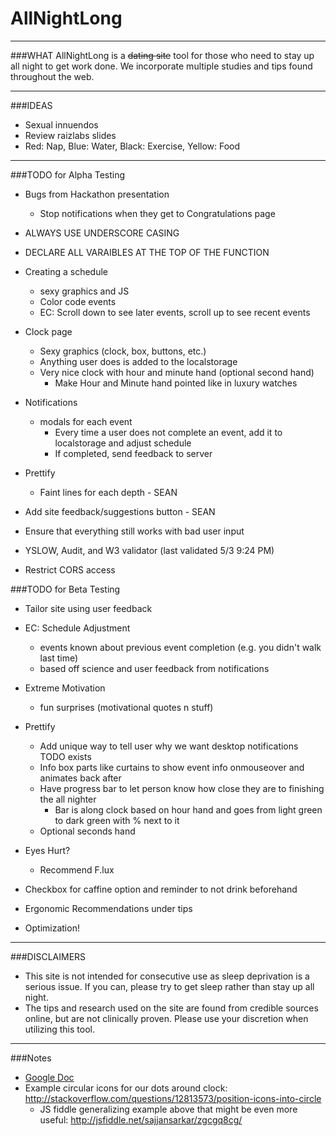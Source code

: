 # AllNightLong
_____________________________________________________________________________________
###WHAT
AllNightLong is a ~~dating site~~ tool for those who need to stay up all night 
to get work done. We incorporate multiple studies and tips found throughout the web. 
_____________________________________________________________________________________
###IDEAS
* Sexual innuendos
* Review raizlabs slides
* Red: Nap, Blue: Water, Black: Exercise, Yellow: Food
_____________________________________________________________________________________

###TODO for Alpha Testing

* Bugs from Hackathon presentation
  * Stop notifications when they get to Congratulations page

* ALWAYS USE UNDERSCORE CASING
* DECLARE ALL VARAIBLES AT THE TOP OF THE FUNCTION

* Creating a schedule
  * sexy graphics and JS
  * Color code events
  * EC: Scroll down to see later events, scroll up to see recent events

* Clock page
  * Sexy graphics (clock, box, buttons, etc.)
   + Anything user does is added to the localstorage
  * Very nice clock with hour and minute hand (optional second hand)
    * Make Hour and Minute hand pointed like in luxury watches

* Notifications
  * modals for each event
    * Every time a user does not complete an event, add it to localstorage and adjust schedule
    * If completed, send feedback to server

* Prettify
  * Faint lines for each depth - SEAN

* Add site feedback/suggestions button - SEAN
* Ensure that everything still works with bad user input
* YSLOW, Audit, and W3 validator (last validated 5/3 9:24 PM)
* Restrict CORS access

###TODO for Beta Testing
* Tailor site using user feedback

* EC: Schedule Adjustment
  * events known about previous event completion (e.g. you didn't walk last time)
  * based off science and user feedback from notifications

* Extreme Motivation
  * fun surprises (motivational quotes n stuff)

* Prettify
  * Add unique way to tell user why we want desktop notifications TODO exists
  * Info box parts like curtains to show event info onmouseover and animates back after
  * Have progress bar to let person know how close they are to finishing the all nighter
    * Bar is along clock based on hour hand and goes from light green to dark green with % next to it
  * Optional seconds hand

* Eyes Hurt?
  * Recommend F.lux

* Checkbox for caffine option and reminder to not drink beforehand

* Ergonomic Recommendations under tips

* Optimization!

_____________________________________________________________________________________
###DISCLAIMERS
* This site is not intended for consecutive use as sleep deprivation is a serious issue. If you can, please try to get sleep rather than stay up all night.
* The tips and research used on the site are found from credible sources online, but are not clinically proven. Please use your discretion when utilizing this tool.


_____________________________________________________________________________________
###Notes
* [Google Doc](https://docs.google.com/document/d/1HefTgwVjsmFp0Rb51QlaaActSngOeAcsKkvKXkPsM9g/edit)
* Example circular icons for our dots around clock: http://stackoverflow.com/questions/12813573/position-icons-into-circle 
    - JS fiddle generalizing example above that might be even more useful: http://jsfiddle.net/sajjansarkar/zgcgq8cg/
